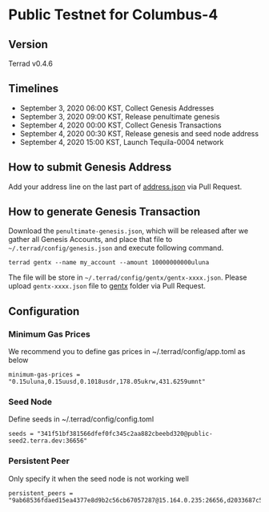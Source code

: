 # Public Testnet for Columbus-4

## Version
Terrad v0.4.6

## Timelines

* September 3, 2020 06:00 KST, Collect Genesis Addresses
* September 3, 2020 09:00 KST, Release penultimate genesis
* September 4, 2020 00:00 KST, Collect Genesis Transactions
* September 4, 2020 00:30 KST, Release genesis and seed node address
* September 4, 2020 15:00 KST, Launch Tequila-0004 network


## How to submit Genesis Address
Add your address line on the last part of [address.json](address.json) via Pull Request.

## How to generate Genesis Transaction
Download the `penultimate-genesis.json`, which will be released after we gather all Genesis Accounts, and place that file to `~/.terrad/config/genesis.json` and execute following command. 
```
terrad gentx --name my_account --amount 10000000000uluna
```

The file will be store in `~/.terrad/config/gentx/gentx-xxxx.json`. Please upload `gentx-xxxx.json` file to [gentx](gentx) folder via Pull Request.

## Configuration
### Minimum Gas Prices
We recommend you to define gas prices in ~/.terrad/config/app.toml as below
```
minimum-gas-prices = "0.15uluna,0.15uusd,0.1018usdr,178.05ukrw,431.6259umnt"
```

### Seed Node
Define seeds in ~/.terrad/config/config.toml
```
seeds = "341f51bf381566dfef0fc345c2aa882cbeebd320@public-seed2.terra.dev:36656"
```

### Persistent Peer
Only specify it when the seed node is not working well
```
persistent_peers = "9ab68536fdaed15ea4377e8d9b2c56cb67057287@15.164.0.235:26656,d2033687c5e87e1a875bb37239cbb4f08b2493eb@3.35.148.111:26656"
```
